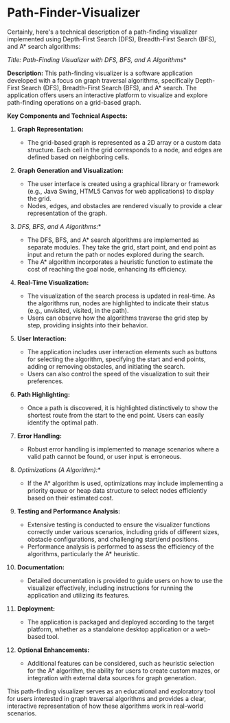 # Path-Finder-Visualizer
Certainly, here's a technical description of a path-finding visualizer implemented using Depth-First Search (DFS), Breadth-First Search (BFS), and A* search algorithms:

**Title: Path-Finding Visualizer with DFS, BFS, and A* Algorithms**

**Description:**
This path-finding visualizer is a software application developed with a focus on graph traversal algorithms, specifically Depth-First Search (DFS), Breadth-First Search (BFS), and A* search. The application offers users an interactive platform to visualize and explore path-finding operations on a grid-based graph.

**Key Components and Technical Aspects:**

1. **Graph Representation:**
   - The grid-based graph is represented as a 2D array or a custom data structure. Each cell in the grid corresponds to a node, and edges are defined based on neighboring cells.

2. **Graph Generation and Visualization:**
   - The user interface is created using a graphical library or framework (e.g., Java Swing, HTML5 Canvas for web applications) to display the grid.
   - Nodes, edges, and obstacles are rendered visually to provide a clear representation of the graph.

3. **DFS, BFS, and A* Algorithms:**
   - The DFS, BFS, and A* search algorithms are implemented as separate modules. They take the grid, start point, and end point as input and return the path or nodes explored during the search.
   - The A* algorithm incorporates a heuristic function to estimate the cost of reaching the goal node, enhancing its efficiency.

4. **Real-Time Visualization:**
   - The visualization of the search process is updated in real-time. As the algorithms run, nodes are highlighted to indicate their status (e.g., unvisited, visited, in the path).
   - Users can observe how the algorithms traverse the grid step by step, providing insights into their behavior.

5. **User Interaction:**
   - The application includes user interaction elements such as buttons for selecting the algorithm, specifying the start and end points, adding or removing obstacles, and initiating the search.
   - Users can also control the speed of the visualization to suit their preferences.

6. **Path Highlighting:**
   - Once a path is discovered, it is highlighted distinctively to show the shortest route from the start to the end point. Users can easily identify the optimal path.

7. **Error Handling:**
   - Robust error handling is implemented to manage scenarios where a valid path cannot be found, or user input is erroneous.

8. **Optimizations (A* Algorithm):**
   - If the A* algorithm is used, optimizations may include implementing a priority queue or heap data structure to select nodes efficiently based on their estimated cost.

9. **Testing and Performance Analysis:**
   - Extensive testing is conducted to ensure the visualizer functions correctly under various scenarios, including grids of different sizes, obstacle configurations, and challenging start/end positions.
   - Performance analysis is performed to assess the efficiency of the algorithms, particularly the A* heuristic.

10. **Documentation:**
    - Detailed documentation is provided to guide users on how to use the visualizer effectively, including instructions for running the application and utilizing its features.

11. **Deployment:**
    - The application is packaged and deployed according to the target platform, whether as a standalone desktop application or a web-based tool.

12. **Optional Enhancements:**
    - Additional features can be considered, such as heuristic selection for the A* algorithm, the ability for users to create custom mazes, or integration with external data sources for graph generation.

This path-finding visualizer serves as an educational and exploratory tool for users interested in graph traversal algorithms and provides a clear, interactive representation of how these algorithms work in real-world scenarios.
